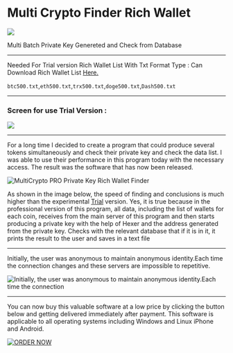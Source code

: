 # Multi Crypto Finder Rich Wallet

![](https://raw.githubusercontent.com/Pymmdrza/MultiCryptoFinderRich/mainx/multiCrypto-1.png)

Multi Batch Private Key Genereted and Check from Database

-----

Needed For Trial version Rich Wallet List With Txt Format Type : Can Download Rich Wallet List [Here.](https://github.com/Pymmdrza/Rich-Address-Wallet) 

`btc500.txt`,`eth500.txt`,`trx500.txt`,`doge500.txt`,`Dash500.txt`


----
### Screen for use Trial Version :

![](https://raw.githubusercontent.com/Pymmdrza/MultiCryptoFinderRich/mainx/CaptureMultiCryptoTrial.JPG)

----

For a long time I decided to create a program that could produce several tokens simultaneously and check their private key and check the data list. I was able to use their performance in this program today with the necessary access. The result was the software that has now been released.


![MultiCrypto PRO Private Key Rich Wallet Finder](https://mmdrza.com/wp-content/uploads/2022/04/MultiPro.gif)

As shown in the image below, the speed of finding and conclusions is much higher than the experimental [Trial](https://github.com/Pymmdrza/MultiCryptoFinderRich) version. Yes, it is true because in the professional version of this program, all data, including the list of wallets for each coin, receives from the main server of this program and then starts producing a private key with the help of Hexer and the address generated from the private key. Checks with the relevant database that if it is in it, it prints the result to the user and saves in a text file

----

Initially, the user was anonymous to maintain anonymous identity.Each time the connection changes and these servers are impossible to repetitive.

![Initially, the user was anonymous to maintain anonymous identity.Each time the connection](https://mmdrza.com/wp-content/uploads/2022/04/Capturemultiprov.jpg)

---
You can now buy this valuable software at a low price by clicking the button below and getting delivered immediately after payment. This software is applicable to all operating systems including Windows and Linux iPhone and Android.

 [![ORDER NOW](https://mmdrza.com/wp-content/uploads/2022/04/order-1.png)](https://mmdrza.com/product/multi-crypto-private-key-wallet-finder/)

